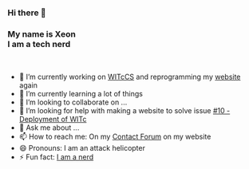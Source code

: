 ### Hi there 👋
### My name is Xeon <br>I am a tech nerd
<br>

- 🔭 I’m currently working on [WITcCS](https://github.com/JSSchumacher/WITcCS) and reprogramming my [website](https://www.yjoshuaschumacher.com) again
- 🌱 I’m currently learning a lot of things
- 👯 I’m looking to collaborate on ...
- 🤔 I’m looking for help with making a website to solve issue [#10 - Deployment of WITc](https://github.com/JSSchumacher/WITcCS/issues/10#issue-1321722848)
- 💬 Ask me about ...
- 📫 How to reach me: On my [Contact Forum](https://www.joshuaschumacher.com/contact) on my website
- 😄 Pronouns: I am an attack helicopter
- ⚡ Fun fact: [I am a nerd](https://www.youtube.com/watch?v=2Tvy_Pbe5NA)
